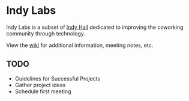 # Indy Labs

Indy Labs is a subset of [Indy Hall](http://indyhall.org) dedicated to improving the coworking community through technology.

View the [wiki](https://github.com/indyhall/indylabs/wiki/) for additional information, meeting notes, etc.

## TODO

* Guidelines for Successful Projects
* Gather project ideas
* Schedule first meeting
